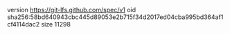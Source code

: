 version https://git-lfs.github.com/spec/v1
oid sha256:58bd640943cbc445d89053e2b715f34d2017ed04cba995bd364af1cf4114dac2
size 11298
